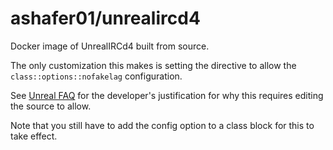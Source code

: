# ashafer01/unrealircd4

Docker image of UnrealIRCd4 built from source.

The only customization this makes is setting the directive to allow the
`class::options::nofakelag` configuration.

See [Unreal FAQ](https://www.unrealircd.org/docs/FAQ#Why_is_UnrealIRCd_responding_slowly_.28laggy.29._It.27s_only_processing_1_line_per_second.3F.3F)
for the developer's justification for why this requires editing the source to allow.

Note that you still have to add the config option to a class block for this to
take effect.
